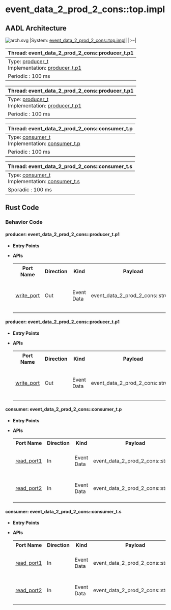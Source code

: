 # event_data_2_prod_2_cons::top.impl

## AADL Architecture
![arch.svg](../../aadl/diagrams/arch.svg)
|System: [event_data_2_prod_2_cons::top.impl]()|
|:--|

|Thread: event_data_2_prod_2_cons::producer_t.p1 |
|:--|
|Type: [producer_t](../../aadl/event_data_2_prod_2_cons.aadl#L38-L42)<br>Implementation: [producer_t.p1](../../aadl/event_data_2_prod_2_cons.aadl#L45-L51)|
|Periodic : 100 ms|

|Thread: event_data_2_prod_2_cons::producer_t.p1 |
|:--|
|Type: [producer_t](../../aadl/event_data_2_prod_2_cons.aadl#L38-L42)<br>Implementation: [producer_t.p1](../../aadl/event_data_2_prod_2_cons.aadl#L45-L51)|
|Periodic : 100 ms|

|Thread: event_data_2_prod_2_cons::consumer_t.p |
|:--|
|Type: [consumer_t](../../aadl/event_data_2_prod_2_cons.aadl#L83-L90)<br>Implementation: [consumer_t.p](../../aadl/event_data_2_prod_2_cons.aadl#L99-L104)|
|Periodic : 100 ms|

|Thread: event_data_2_prod_2_cons::consumer_t.s |
|:--|
|Type: [consumer_t](../../aadl/event_data_2_prod_2_cons.aadl#L83-L90)<br>Implementation: [consumer_t.s](../../aadl/event_data_2_prod_2_cons.aadl#L118-L122)|
|Sporadic : 100 ms|


## Rust Code


### Behavior Code
#### producer: event_data_2_prod_2_cons::producer_t.p1

 - **Entry Points**



- **APIs**

    <table>
    <tr><th>Port Name</th><th>Direction</th><th>Kind</th><th>Payload</th><th>Realizations</th></tr>
    <tr><td><a title='Model' href='../../aadl/event_data_2_prod_2_cons.aadl#L41-L41'>write_port</a></td>
        <td>Out</td><td>Event Data</td>
        <td>event_data_2_prod_2_cons::struct.i</td><td><a title='C Interface' href='components/producer_p_p1_producer/src/producer_p_p1_producer.c#L13-L17'>C Interface</a> → <a title='C Shared Memory Variable' href='components/producer_p_p1_producer/src/producer_p_p1_producer.c#L9-L9'>C var_addr</a> → <a title='Memory Map' href='microkit.system#L21-L25'>Memory Map</a></td></tr>
    </table>


#### producer: event_data_2_prod_2_cons::producer_t.p1

 - **Entry Points**



- **APIs**

    <table>
    <tr><th>Port Name</th><th>Direction</th><th>Kind</th><th>Payload</th><th>Realizations</th></tr>
    <tr><td><a title='Model' href='../../aadl/event_data_2_prod_2_cons.aadl#L41-L41'>write_port</a></td>
        <td>Out</td><td>Event Data</td>
        <td>event_data_2_prod_2_cons::struct.i</td><td><a title='C Interface' href='components/producer_p_p2_producer/src/producer_p_p2_producer.c#L13-L17'>C Interface</a> → <a title='C Shared Memory Variable' href='components/producer_p_p2_producer/src/producer_p_p2_producer.c#L9-L9'>C var_addr</a> → <a title='Memory Map' href='microkit.system#L39-L43'>Memory Map</a></td></tr>
    </table>


#### consumer: event_data_2_prod_2_cons::consumer_t.p

 - **Entry Points**



- **APIs**

    <table>
    <tr><th>Port Name</th><th>Direction</th><th>Kind</th><th>Payload</th><th>Realizations</th></tr>
    <tr><td><a title='Model' href='../../aadl/event_data_2_prod_2_cons.aadl#L86-L86'>read_port1</a></td>
        <td>In</td><td>Event Data</td>
        <td>event_data_2_prod_2_cons::struct.i</td><td><a title='Memory Map' href='microkit.system#L57-L61'>Memory Map</a> → <a title='C Shared Memory Variable' href='components/consumer_p_p_consumer/src/consumer_p_p_consumer.c#L9-L9'>C var_addr</a> → <a title='C Interface' href='components/consumer_p_p_consumer/src/consumer_p_p_consumer.c#L24-L27'>C Interface</a></td></tr>
    <tr><td><a title='Model' href='../../aadl/event_data_2_prod_2_cons.aadl#L87-L87'>read_port2</a></td>
        <td>In</td><td>Event Data</td>
        <td>event_data_2_prod_2_cons::struct.i</td><td><a title='Memory Map' href='microkit.system#L62-L66'>Memory Map</a> → <a title='C Shared Memory Variable' href='components/consumer_p_p_consumer/src/consumer_p_p_consumer.c#L11-L11'>C var_addr</a> → <a title='C Interface' href='components/consumer_p_p_consumer/src/consumer_p_p_consumer.c#L37-L40'>C Interface</a></td></tr>
    </table>


#### consumer: event_data_2_prod_2_cons::consumer_t.s

 - **Entry Points**



- **APIs**

    <table>
    <tr><th>Port Name</th><th>Direction</th><th>Kind</th><th>Payload</th><th>Realizations</th></tr>
    <tr><td><a title='Model' href='../../aadl/event_data_2_prod_2_cons.aadl#L86-L86'>read_port1</a></td>
        <td>In</td><td>Event Data</td>
        <td>event_data_2_prod_2_cons::struct.i</td><td><a title='Memory Map' href='microkit.system#L80-L84'>Memory Map</a> → <a title='C Shared Memory Variable' href='components/consumer_p_s_consumer/src/consumer_p_s_consumer.c#L10-L10'>C var_addr</a> → <a title='C Interface' href='components/consumer_p_s_consumer/src/consumer_p_s_consumer.c#L25-L28'>C Interface</a></td></tr>
    <tr><td><a title='Model' href='../../aadl/event_data_2_prod_2_cons.aadl#L87-L87'>read_port2</a></td>
        <td>In</td><td>Event Data</td>
        <td>event_data_2_prod_2_cons::struct.i</td><td><a title='Memory Map' href='microkit.system#L85-L89'>Memory Map</a> → <a title='C Shared Memory Variable' href='components/consumer_p_s_consumer/src/consumer_p_s_consumer.c#L12-L12'>C var_addr</a> → <a title='C Interface' href='components/consumer_p_s_consumer/src/consumer_p_s_consumer.c#L38-L41'>C Interface</a></td></tr>
    </table>


